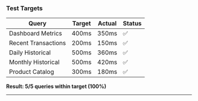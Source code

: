 ### Test Targets

| Query | Target | Actual | Status |
|-------|--------|--------|--------|
| Dashboard Metrics | 400ms | 350ms | ✅ |
| Recent Transactions | 200ms | 150ms | ✅ |
| Daily Historical | 500ms | 360ms | ✅ |
| Monthly Historical | 500ms | 420ms | ✅ |
| Product Catalog | 300ms | 180ms | ✅ |

**Result: 5/5 queries within target (100%)**

---
